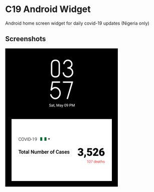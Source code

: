 # C19 Android Widget
Android home screen widget for daily covid-19 updates (Nigeria only)

## Screenshots

![Screen 1](https://github.com/vague369/c19-android-widget/blob/master/images/screen1.png)

